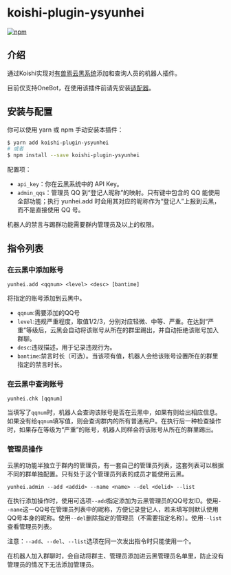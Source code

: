 # koishi-plugin-ysyunhei

[![npm](https://img.shields.io/npm/v/koishi-plugin-ysyunhei?style=flat-square)](https://www.npmjs.com/package/koishi-plugin-ysyunhei)

## 介绍

通过Koishi实现对[有兽焉云黑系统](https://yunhei.youshou.wiki/#/)添加和查询人员的机器人插件。

目前仅支持OneBot，在使用该插件前请先安装[适配器](https://github.com/koishijs/koishi-plugin-adapter-onebot)。

## 安装与配置

你可以使用 yarn 或 npm 手动安装本插件：

```bash
$ yarn add koishi-plugin-ysyunhei
# 或者
$ npm install --save koishi-plugin-ysyunhei
```

配置项：

- `api_key`：你在云黑系统中的 API Key。
- `admin_qqs`：管理员 QQ 到“登记人昵称”的映射。只有键中包含的 QQ 能使用全部功能；执行 yunhei.add 时会用其对应的昵称作为“登记人”上报到云黑，而不是直接使用 QQ 号。

机器人的禁言与踢群功能需要群内管理员及以上的权限。

## 指令列表

### 在云黑中添加账号

`yunhei.add <qqnum> <level> <desc> [bantime]`

将指定的账号添加到云黑中。

- `qqnum`:需要添加的QQ号
- `level`:违规严重程度，取值1/2/3，分别对应轻微、中等、严重。在达到“严重”等级后，云黑会自动将该账号从所在的群里踢出，并自动拒绝该账号加入群聊。
- `desc`:违规描述，用于记录违规行为。
- `bantime`:禁言时长（可选）。当该项有值，机器人会给该账号设置所在的群里指定的禁言时长。

### 在云黑中查询账号

`yunhei.chk [qqnum]`

当填写了`qqnum`时，机器人会查询该账号是否在云黑中，如果有则给出相应信息。如果没有给`qqnum`填写值，则会查询群内的所有普通用户。在执行后一种检查操作时，如果存在等级为“严重”的账号，机器人同样会将该账号从所在的群里踢出。

### 管理员操作

云黑的功能半独立于群内的管理员，有一套自己的管理员列表，这套列表可以根据不同的群单独配置。只有处于这个管理员列表的成员才能使用云黑。

`yunhei.admin --add <addid> --name <name> --del <delid> --list`

在执行添加操作时，使用可选项`--add`指定添加为云黑管理员的QQ号友ID。使用`--name`这一QQ号在管理员列表中的昵称，方便记录登记人，若未填写则默认使用QQ号本身的昵称。使用`--del`删除指定的管理员（不需要指定名称）。使用`--list`查看管理员列表。

注意：`--add`、`--del`、`--list`选项在同一次发出指令时只能使用一个。

在机器人加入群聊时，会自动将群主、管理员添加进云黑管理员名单里，防止没有管理员的情况下无法添加管理员。
